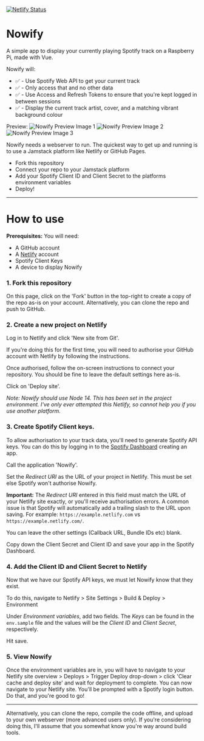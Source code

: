 [![Netlify Status](https://api.netlify.com/api/v1/badges/2064894d-0007-405d-b116-bbccc9db31e8/deploy-status)](https://app.netlify.com/sites/romangonowify/deploys)

# Nowify

A simple app to display your currently playing Spotify track on a Raspberry Pi, made with Vue.

Nowify will:

* ✅ - Use Spotify Web API to get your current track
* ✅ - Only access that and no other data
* ✅ - Use Access and Refresh Tokens to ensure that you're kept logged in between sessions
* ✅ - Display the current track artist, cover, and a matching vibrant background colour

Preview:
![Nowify Preview Image 1](assets/preview-1.png?raw=true "Nowify preview image, cover art for the song 'Wherever you go' by The Avalanches and Jamie xx")
![Nowify Preview Image 2](assets/preview-2.png?raw=true "Nowify preview image, cover art for the song 'Gas Drawls' by MF DOOM")
![Nowify Preview Image 3](assets/preview-3.png?raw=true "Nowify preview image, cover art for the song '有吗炒面' by Lexie Liu")

Nowify needs a webserver to run. The quickest way to get up and running is to use a Jamstack platform like Netlify or GitHub Pages.

* Fork this repository
* Connect your repo to your Jamstack platform
* Add your Spotify Client ID and Client Secret to the platforms environment variables
* Deploy!

---
# How to use

**Prerequisites:**
You will need:
* A GitHub account
* A [Netlify](https://netlify.com) account
* Spotify Client Keys
* A device to display Nowify

### 1. Fork this repository

On this page, click on the 'Fork' button in the top-right to create a copy of the repo as-is on your account. Alternatively, you can clone the repo and push to GitHub.

### 2. Create a new project on Netlify
Log in to Netlify and click 'New site from Git'.

If you're doing this for the first time, you will need to authorise your GitHub account with Netlify by following the instructions.

Once authorised, follow the on-screen instructions to connect your repository. You should be fine to leave the default settings here as-is.

Click on 'Deploy site'.

_Note: Nowify should use Node 14. This has been set in the project environment. I've only ever attempted this Netlify, so cannot help you if you use another platform._

### 3. Create Spotify Client keys.
To allow authorisation to your track data, you'll need to generate Spotify API keys. You can do this by logging in to the [Spotify Dashboard](https://developer.spotify.com/dashboard/applications) creating an app.

Call the application 'Nowify'.

Set the _Redirect URI_ as the URL of your project in Netlify. This must be set else Spotify won't authorise Nowify.

**Important:** The _Redirect URI_ entered in this field must match the URL of your Netlify site exactly, or you'll receive authorisation errors. A common issue is that Spotify will automatically add a trailing slash to the URL upon saving. For example: `https://example.netlify.com` vs `https://example.netlify.com/`.

You can leave the other settings (Callback URL, Bundle IDs etc) blank.

Copy down the Client Secret and Client ID and save your app in the Spotify Dashboard.

### 4. Add the Client ID and Client Secret to Netlify

Now that we have our Spotify API keys, we must let Nowify know that they exist.

To do this, navigate to Netlify > Site Settings > Build & Deploy > Environment

Under _Environment variables_, add two fields. The _Keys_ can be found in the `env.sample` file and the values will be the _Client ID_ and _Client Secret_, respectively.

Hit save.

### 5. View Nowify

Once the environment variables are in, you will have to navigate to your Netlify site overview > Deploys > Trigger Deploy drop-down > click 'Clear cache and deploy site' and wait for deployment to complete. You can now navigate to your Netlify site. You'll be prompted with a Spotify login button. Do that, and you're good to go!

---

Alternatively, you can clone the repo, compile the code offline, and upload to your own webserver (more advanced users only). If you're considering doing this, I'll assume that you somewhat know you're way around build tools.
